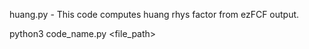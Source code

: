 huang.py - This code computes huang rhys factor from ezFCF output.

python3 code_name.py <file_path>
